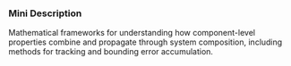 ### Mini Description

Mathematical frameworks for understanding how component-level properties combine and propagate through system composition, including methods for tracking and bounding error accumulation.
